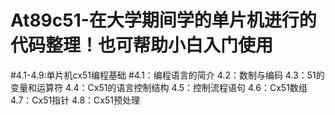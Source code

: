 # At89c51-在大学期间学的单片机进行的代码整理！也可帮助小白入门使用
#4.1-4.9:单片机cx51编程基础
  #4.1：编程语言的简介
  4.2：数制与编码
  4.3：51的变量和运算符
  4.4：Cx51的语言控制结构
  4.5：控制流程语句
  4.6：Cx51数组
  4.7：Cx51指针
  4.8：Cx51预处理
 
